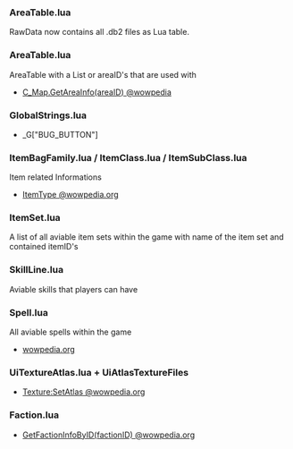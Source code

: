 ### AreaTable.lua
RawData now contains all .db2 files as Lua table.

### AreaTable.lua
AreaTable with a List or areaID's that are used with
- [C_Map.GetAreaInfo(areaID) @wowpedia](https://wow.gamepedia.com/API_C_Map.GetAreaInfo)


### GlobalStrings.lua
- _G["BUG_BUTTON"]


### ItemBagFamily.lua / ItemClass.lua / ItemSubClass.lua
Item related Informations
- [ItemType @wowpedia.org](https://wow.gamepedia.com/ItemType)


### ItemSet.lua
A list of all aviable item sets within the game with name of the item set and contained itemID's


### SkillLine.lua
Aviable skills that players can have


### Spell.lua
All aviable spells within the game
- [wowpedia.org](https://wow.gamepedia.com/World_of_Warcraft_API#Spells)


### UiTextureAtlas.lua + UiAtlasTextureFiles
- [Texture:SetAtlas @wowpedia.org](https://wow.gamepedia.com/API_Texture_SetAtlas)

### Faction.lua
- [GetFactionInfoByID(factionID) @wowpedia.org](https://wow.gamepedia.com/API_GetFactionInfoByID)
